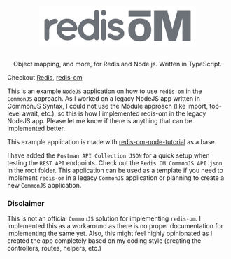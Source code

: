 <div align="center">
  <br/>
  <br/>
  <img width="360" src="logo.svg" alt="Redis OM" />
  <br/>
  <br/>
</div>

<p align="center">
    <p align="center">
        Object mapping, and more, for Redis and Node.js. Written in TypeScript.
    </p>
</p>

Checkout [Redis](https://redis.io/), [redis-om](https://github.com/redis/redis-om-node)

This is an example `NodeJS` application on how to use `redis-om` in the `CommonJS` approach. As I worked on a legacy NodeJS app written in CommonJS Syntax, I could not use the Module approach (like import, top-level await, etc.), so this is how I implemented redis-om in the legacy NodeJS app. Please let me know if there is anything that can be implemented better.

This example application is made with [redis-om-node-tutorial](https://github.com/redis-developer/redis-om-node-tutorial) as a base.

I have added the `Postman API Collection JSON` for a quick setup when testing the `REST API` endpoints. Check out the `Redis OM CommonJS API.json` in the root folder. This application can be used as a template if you need to implement `redis-om` in a legacy `CommonJS` application or planning to create a new `CommonJS` application.

### Disclaimer

This is not an official `CommonJS` solution for implementing `redis-om`. I implemented this as a workaround as there is no proper documentation for implementing the same yet. Also, this might feel highly opinionated as I created the app completely based on my coding style (creating the controllers, routes, helpers, etc.)
